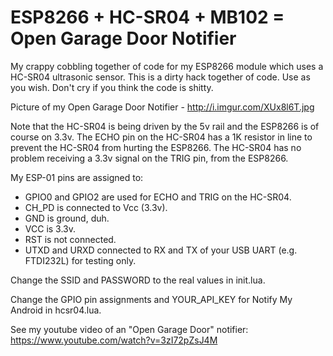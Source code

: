 # ESP8266 + HC-SR04 + MB102 = Open Garage Door Notifier

My crappy cobbling together of code for my ESP8266 module which uses a HC-SR04 ultrasonic sensor. This is a dirty hack together of code. Use as you wish. Don't cry if you think the code is shitty. 

Picture of my Open Garage Door Notifier - http://i.imgur.com/XUx8l6T.jpg

Note that the HC-SR04 is being driven by the 5v rail and the ESP8266 is of course on 3.3v. The ECHO pin on the HC-SR04 has a 1K resistor in line to prevent the HC-SR04 from hurting the ESP8266. The HC-SR04 has no problem receiving a 3.3v signal on the TRIG pin, from the ESP8266.

My ESP-01 pins are assigned to:


- GPIO0 and GPIO2 are used for ECHO and TRIG on the HC-SR04.
- CH_PD is connected to Vcc (3.3v).
- GND is ground, duh.
- VCC is 3.3v.
- RST is not connected.
- UTXD and URXD connected to RX and TX of your USB UART (e.g. FTDI232L) for testing only.



Change the SSID and PASSWORD to the real values in init.lua.

Change the GPIO pin assignments and YOUR_API_KEY for Notify My Android in hcsr04.lua.

See my youtube video of an "Open Garage Door" notifier: https://www.youtube.com/watch?v=3zI72pZsJ4M


